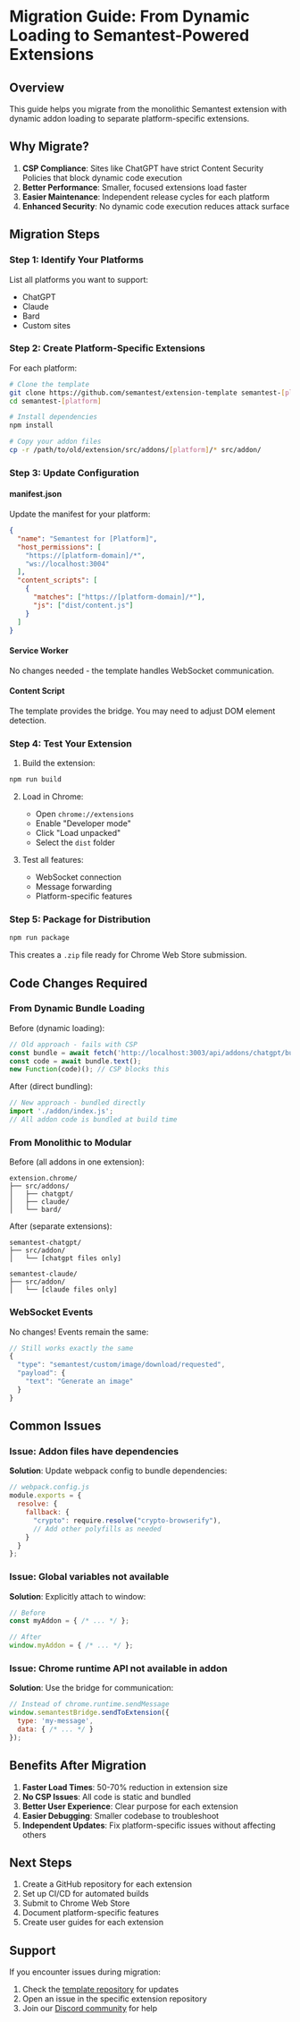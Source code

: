 # Migration Guide: From Dynamic Loading to Semantest-Powered Extensions

## Overview

This guide helps you migrate from the monolithic Semantest extension with dynamic addon loading to separate platform-specific extensions.

## Why Migrate?

1. **CSP Compliance**: Sites like ChatGPT have strict Content Security Policies that block dynamic code execution
2. **Better Performance**: Smaller, focused extensions load faster
3. **Easier Maintenance**: Independent release cycles for each platform
4. **Enhanced Security**: No dynamic code execution reduces attack surface

## Migration Steps

### Step 1: Identify Your Platforms

List all platforms you want to support:
- ChatGPT
- Claude
- Bard
- Custom sites

### Step 2: Create Platform-Specific Extensions

For each platform:

```bash
# Clone the template
git clone https://github.com/semantest/extension-template semantest-[platform]
cd semantest-[platform]

# Install dependencies
npm install

# Copy your addon files
cp -r /path/to/old/extension/src/addons/[platform]/* src/addon/
```

### Step 3: Update Configuration

#### manifest.json
Update the manifest for your platform:

```json
{
  "name": "Semantest for [Platform]",
  "host_permissions": [
    "https://[platform-domain]/*",
    "ws://localhost:3004"
  ],
  "content_scripts": [
    {
      "matches": ["https://[platform-domain]/*"],
      "js": ["dist/content.js"]
    }
  ]
}
```

#### Service Worker
No changes needed - the template handles WebSocket communication.

#### Content Script
The template provides the bridge. You may need to adjust DOM element detection.

### Step 4: Test Your Extension

1. Build the extension:
```bash
npm run build
```

2. Load in Chrome:
   - Open `chrome://extensions`
   - Enable "Developer mode"
   - Click "Load unpacked"
   - Select the `dist` folder

3. Test all features:
   - WebSocket connection
   - Message forwarding
   - Platform-specific features

### Step 5: Package for Distribution

```bash
npm run package
```

This creates a `.zip` file ready for Chrome Web Store submission.

## Code Changes Required

### From Dynamic Bundle Loading

Before (dynamic loading):
```javascript
// Old approach - fails with CSP
const bundle = await fetch('http://localhost:3003/api/addons/chatgpt/bundle');
const code = await bundle.text();
new Function(code)(); // CSP blocks this
```

After (direct bundling):
```javascript
// New approach - bundled directly
import './addon/index.js';
// All addon code is bundled at build time
```

### From Monolithic to Modular

Before (all addons in one extension):
```
extension.chrome/
├── src/addons/
│   ├── chatgpt/
│   ├── claude/
│   └── bard/
```

After (separate extensions):
```
semantest-chatgpt/
├── src/addon/
│   └── [chatgpt files only]

semantest-claude/
├── src/addon/
│   └── [claude files only]
```

### WebSocket Events

No changes! Events remain the same:

```javascript
// Still works exactly the same
{
  "type": "semantest/custom/image/download/requested",
  "payload": {
    "text": "Generate an image"
  }
}
```

## Common Issues

### Issue: Addon files have dependencies

**Solution**: Update webpack config to bundle dependencies:

```javascript
// webpack.config.js
module.exports = {
  resolve: {
    fallback: {
      "crypto": require.resolve("crypto-browserify"),
      // Add other polyfills as needed
    }
  }
};
```

### Issue: Global variables not available

**Solution**: Explicitly attach to window:

```javascript
// Before
const myAddon = { /* ... */ };

// After
window.myAddon = { /* ... */ };
```

### Issue: Chrome runtime API not available in addon

**Solution**: Use the bridge for communication:

```javascript
// Instead of chrome.runtime.sendMessage
window.semantestBridge.sendToExtension({
  type: 'my-message',
  data: { /* ... */ }
});
```

## Benefits After Migration

1. **Faster Load Times**: 50-70% reduction in extension size
2. **No CSP Issues**: All code is static and bundled
3. **Better User Experience**: Clear purpose for each extension
4. **Easier Debugging**: Smaller codebase to troubleshoot
5. **Independent Updates**: Fix platform-specific issues without affecting others

## Next Steps

1. Create a GitHub repository for each extension
2. Set up CI/CD for automated builds
3. Submit to Chrome Web Store
4. Document platform-specific features
5. Create user guides for each extension

## Support

If you encounter issues during migration:
1. Check the [template repository](https://github.com/semantest/extension-template) for updates
2. Open an issue in the specific extension repository
3. Join our [Discord community](https://discord.gg/semantest) for help